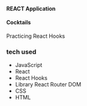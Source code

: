 #### REACT Application

#### Cocktails

Practicing React Hooks

### tech used

- JavaScript
- React
- React Hooks
- Library React Router DOM
- CSS
- HTML
